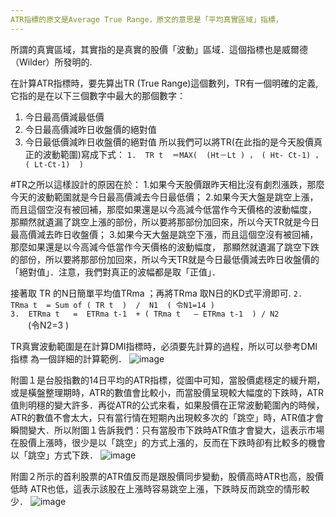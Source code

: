 ```yaml
---
ATR指標的原文是Average True Range，原文的意思是「平均真實區域」指標，
---
```

所謂的真實區域，其實指的是真實的股價「波動」區域．這個指標也是威爾德（Wilder）所發明的.

在計算ATR指標時，要先算出TR (True Range)這個數列，TR有一個明確的定義, 它指的是在以下三個數字中最大的那個數字：
 1. 今日最高價減最低價 
 2. 今日最高價減昨日收盤價的絕對值
 3. 今日最低價減昨日收盤價的絕對值
所以我們可以將TR(在此指的是今天股價真正的波動範圍)寫成下式：
`1.  TR t  ＝MAX(  (Ht－Lt ) ， ( Ht- Ct-1) ， ( Lt-Ct-1)  )`  

 #TR之所以這樣設計的原因在於：
 1.如果今天股價跟昨天相比沒有劇烈漲跌，那麼今天的波動範圍就是今日最高價減去今日最低價；
 2.如果今天大盤是跳空上漲，而且這個空沒有被回補，那麼如果還是以今高減今低當作今天價格的波動幅度，
 那顯然就遺漏了跳空上漲的部份，所以要將那部份加回來，所以今天TR就是今日最高價減去昨日收盤價；
 3.如果今天大盤是跳空下漲，而且這個空沒有被回補，那麼如果還是以今高減今低當作今天價格的波動幅度，
 那顯然就遺漏了跳空下跌的部份，所以要將那部份加回來，所以今天TR就是今日最低價減去昨日收盤價的「絕對值」．注意，我們對真正的波幅都是取「正值」．

接著取 TR 的N日簡單平均值TRma ；再將TRma 取N日的KD式平滑即可.
`2.  TRma t  = Sum of ( TR t  )  /  N1  ( 令N1=14 )`  
``3.  ETRma t   =  ETRma t-1  + ( TRma t   – ETRma t-1  ) / N2``   
　　(令N2=3 )


TR真實波動範圍是在計算DMI指標時，必須要先計算的過程，所以可以參考DMI指標
為一個詳細的計算範例．
![image](https://www.moneydj.com/KMDJ/imageGetter.aspx?fileID=1660) 

附圖１是台股指數的14日平均的ATR指標，從圖中可知，當股價處穩定的緩升期，或是橫盤整理期時，ATR的數值會比較小，而當股價呈現較大幅度的下跌時，ATR值則明穩的變大許多．再從ATR的公式來看，如果股價在正常波動範圍內的時候，ATR的數值不會太大，只有當行情在短期內出現較多次的「跳空」時，ATR值才會瞬間變大．所以附圖１告訴我們：只有當股巿下跌時ATR值才會變大，這表示巿場在股價上漲時，很少是以「跳空」的方式上漲的，反而在下跌時卻有比較多的機會以「跳空」方式下跌．
![image](https://www.moneydj.com/KMDJ/imageGetter.aspx?fileID=1661) 

附圖２所示的首利股票的ATR值反而是跟股價同步變動，股價高時ATR也高，股價低時 ATR也低，這表示該股在上漲時容易跳空上漲，下跌時反而跳空的情形較少．
![image](https://www.moneydj.com/KMDJ/imageGetter.aspx?fileID=1662) 
